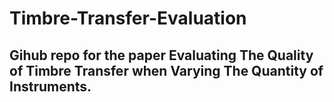 # Timbre-Transfer-Evaluation

## Gihub repo for the paper Evaluating The Quality of Timbre Transfer when Varying The Quantity of Instruments. 

